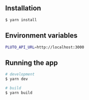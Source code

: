 ## Installation

```bash
$ yarn install
```

## Environment variables
```bash
PLUTO_API_URL=http://localhost:3000
```

## Running the app

```bash
# development
$ yarn dev

# build
$ yarn build
```
